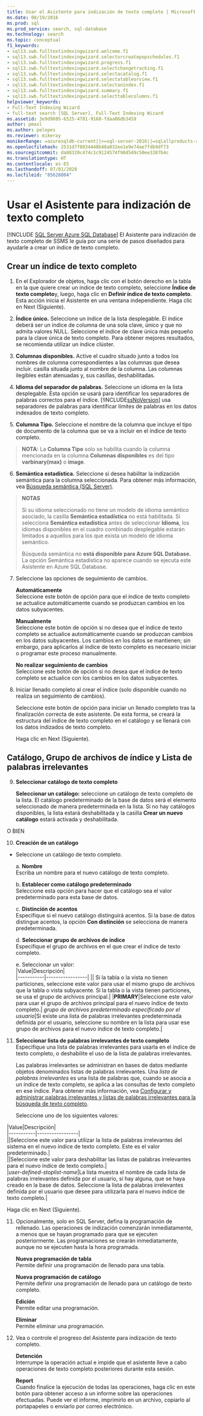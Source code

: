 ```yaml
---
title: Usar el Asistente para indización de texto completo | Microsoft Docs
ms.date: 08/19/2016
ms.prod: sql
ms.prod_service: search, sql-database
ms.technology: search
ms.topic: conceptual
f1_keywords:
- sql13.swb.fulltextindexingwizard.welcome.f1
- sql13.swb.fulltextindexingwizard.selectorcreatepopschedules.f1
- sql13.swb.fulltextindexingwizard.progress.f1
- sql13.swb.fulltextindexingwizard.selectchangetracking.f1
- sql13.swb.fulltextindexingwizard.selectacatalog.f1
- sql13.swb.fulltextindexingwizard.selectatableorview.f1
- sql13.swb.fulltextindexingwizard.selectanindex.f1
- sql13.swb.fulltextindexingwizard.summary.f1
- sql13.swb.fulltextindexingwizard.selecttablecolumns.f1
helpviewer_keywords:
- Full-Text Indexing Wizard
- full-text search [SQL Server], Full-Text Indexing Wizard
ms.assetid: 3e9d9605-6525-4781-9168-fdaa06db3459
author: pmasl
ms.author: pelopes
ms.reviewer: mikeray
monikerRange: =azuresqldb-current||>=sql-server-2016||=sqlallproducts-allversions||>=sql-server-linux-2017||=azuresqldb-mi-current
ms.openlocfilehash: 2531d7f8034440b48a032ee1e9e74ae7fdb9df73
ms.sourcegitcommit: da88320c474c1c9124574f90d549c50ee3387b4c
ms.translationtype: HT
ms.contentlocale: es-ES
ms.lasthandoff: 07/01/2020
ms.locfileid: "85628804"
---
```

# <a name="use-the-full-text-indexing-wizard"></a>Usar el Asistente para indización de texto completo
[!INCLUDE [SQL Server Azure SQL Database](../../includes/applies-to-version/sql-asdb.md)]
  El Asistente para indización de texto completo de SSMS le guía por una serie de pasos diseñados para ayudarle a crear un índice de texto completo.  
  
## <a name="create-a--full-text-index"></a>Crear un índice de texto completo 

1. En el Explorador de objetos, haga clic con el botón derecho en la tabla en la que quiere crear un índice de texto completo, seleccione **Índice de texto completo**y, luego, haga clic en **Definir índice de texto completo**. Esta acción inicia el Asistente en una ventana independiente.
   Haga clic en Next (Siguiente). 
  
2. **Índice único.**  Seleccione un índice de la lista desplegable. El índice deberá ser un índice de columna de una sola clave, único y que no admita valores NULL. Seleccione el índice de clave única más pequeño para la clave única de texto completo. Para obtener mejores resultados, se recomienda utilizar un índice clúster.  
  
3.  **Columnas disponibles.** Active el cuadro situado junto a todos los nombres de columna correspondientes a las columnas que desea incluir.  casilla situada junto al nombre de la columna. Las columnas ilegibles están atenuadas y, sus casillas, deshabilitadas.  
  
4. **Idioma del separador de palabras.** Seleccione un idioma en la lista desplegable. Esta opción se usará para identificar los separadores de palabras correctos para el índice. [!INCLUDE[ssNoVersion](../../includes/ssnoversion-md.md)] usa separadores de palabras para identificar límites de palabras en los datos indexados de texto completo.  
  
5.  **Columna Tipo.** Seleccione el nombre de la columna que incluye el tipo de documento de la columna que se va a incluir en el índice de texto completo.  

> **NOTA:** La  **Columna Tipo** solo se habilita cuando la columna mencionada en la columna **Columnas disponibles** es del tipo **varbinary(max)** o **image**.  
  
6. **Semántica estadística.** Seleccione si desea habilitar la indización semántica para la columna seleccionada. Para obtener más información, vea [Búsqueda semántica &#40;SQL Server&#41;](../../relational-databases/search/semantic-search-sql-server.md).  
  
>**NOTAS** 
>
>Si su idioma seleccionado no tiene un modelo de idioma semántico asociado, la casilla **Semántica estadística** no está habilitada. Si selecciona **Semántica estadística** antes de seleccionar **Idioma**, los idiomas disponibles en el cuadro combinado desplegable estarán limitados a aquellos para los que exista un modelo de idioma semántico.  
>
> Búsqueda semántica no **está disponible para Azure SQL Database.** La opción Semántica estadística no aparece cuando se ejecuta este Asistente en Azure SQL Database.
  
7. Seleccione las opciones de seguimiento de cambios.  
  
     **Automáticamente**  
     Seleccione este botón de opción para que el índice de texto completo se actualice automáticamente cuando se produzcan cambios en los datos subyacentes.  
  
     **Manualmente**  
     Seleccione este botón de opción si no desea que el índice de texto completo se actualice automáticamente cuando se produzcan cambios en los datos subyacentes. Los cambios en los datos se mantienen; sin embargo, para aplicarlos al índice de texto completo es necesario iniciar o programar este proceso manualmente.  
  
     **No realizar seguimiento de cambios**  
     Seleccione este botón de opción si no desea que el índice de texto completo se actualice con los cambios en los datos subyacentes.  
  
8.  Iniciar llenado completo al crear el índice (solo disponible cuando no realiza un seguimiento de cambios).
  
     Seleccione este botón de opción para iniciar un llenado completo tras la finalización correcta de este asistente. De esta forma, se creará la estructura del índice de texto completo en el catálogo y se llenará con los datos indizados de texto completo.  
     
     Haga clic en Next (Siguiente).
  
## <a name="catalog-index-filegroup-and-stoplist"></a>Catálogo, Grupo de archivos de índice y Lista de palabras irrelevantes   
  
9.  **Seleccionar catálogo de texto completo**  

     **Seleccionar un catálogo:** seleccione un catálogo de texto completo de la lista. El catálogo predeterminado de la base de datos será el elemento seleccionado de manera predeterminada en la lista. Si no hay catálogos disponibles, la lista estará deshabilitada y la casilla **Crear un nuevo catálogo** estará activada y deshabilitada.  
  
  O BIEN
  
 10. **Creación de un catálogo**
 - Seleccione un catálogo de texto completo.  
  
    a. **Nombre**  
     Escriba un nombre para el nuevo catálogo de texto completo.  
  
     b. **Establecer como catálogo predeterminado**  
     Seleccione esta opción para hacer que el catálogo sea el valor predeterminado para esta base de datos.  
  
     c. **Distinción de acentos**  
     Especifique si el nuevo catálogo distinguirá acentos. Si la base de datos distingue acentos, la opción **Con distinción** se selecciona de manera predeterminada.  
  
     d. **Seleccionar grupo de archivos de índice**  
     Especifique el grupo de archivos en el que crear el índice de texto completo.  
  
     e. Seleccionar un valor:  
      |Value|Descripción|  
      |-----------|-----------------|
      |**<default>**| Si la tabla o la vista no tienen particiones, seleccione este valor para usar el mismo grupo de archivos que la tabla o vista subyacente. Si la tabla o la vista tienen particiones, se usa el grupo de archivos principal.|
      |**PRIMARY**|Seleccione este valor para usar el grupo de archivos principal para el nuevo índice de texto completo.|
      *grupo de archivos predeterminado especificado por el usuario*|Si existe una lista de palabras irrelevantes predeterminada definida por el usuario, seleccione su nombre en la lista para usar ese grupo de archivos para el nuevo índice de texto completo.|   
  
     
 11. **Seleccionar lista de palabras irrelevantes de texto completo**  
     Especifique una lista de palabras irrelevantes para usarla en el índice de texto completo, o deshabilite el uso de la lista de palabras irrelevantes.  
  
     Las palabras irrelevantes se administran en bases de datos mediante objetos denominados listas de palabras irrelevantes. Una *lista de palabras irrelevantes* es una lista de palabras que, cuando se asocia a un índice de texto completo, se aplica a las consultas de texto completo en ese índice. Para obtener más información, vea [Configurar y administrar palabras irrelevantes y listas de palabras irrelevantes para la búsqueda de texto completo](../../relational-databases/search/configure-and-manage-stopwords-and-stoplists-for-full-text-search.md).  
  
     Seleccione uno de los siguientes valores:  
  
   |Value|Descripción|  
    |-----------|-----------------|  
    |**<system>**|Seleccione este valor para utilizar la lista de palabras irrelevantes del sistema en el nuevo índice de texto completo. Este es el valor predeterminado.|  
    |**<off>**|Seleccione este valor para deshabilitar las listas de palabras irrelevantes para el nuevo índice de texto completo.|  
    |*user-defined-stoplist-name*|La lista muestra el nombre de cada lista de palabras irrelevantes definida por el usuario, si hay alguna, que se haya creado en la base de datos. Seleccione la lista de palabras irrelevantes definida por el usuario que desee para utilizarla para el nuevo índice de texto completo.|  
  
  Haga clic en Next (Siguiente).
  
11. Opcionalmente, solo en SQL Server, defina la programación de rellenado. Las operaciones de indización comenzarán inmediatamente, a menos que se hayan programado para que se ejecuten posteriormente. Las programaciones se crearán inmediatamente, aunque no se ejecuten hasta la hora programada.  
  
     **Nueva programación de tabla**  
     Permite definir una programación de llenado para una tabla.  
  
     **Nueva programación de catálogo**  
     Permite definir una programación de llenado para un catálogo de texto completo.  
  
     **Edición**  
     Permite editar una programación.  
  
     **Eliminar**  
     Permite eliminar una programación.  
  
5.  Vea o controle el progreso del Asistente para indización de texto completo.  
  
     **Detención**  
     Interrumpe la operación actual e impide que el asistente lleve a cabo operaciones de texto completo posteriores durante esta sesión.  
  
     **Report**  
     Cuando finalice la ejecución de todas las operaciones, haga clic en este botón para obtener acceso a un informe sobre las operaciones efectuadas. Puede ver el informe, imprimirlo en un archivo, copiarlo al portapapeles o enviarlo por correo electrónico.  
  
  
